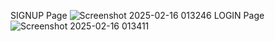 SIGNUP Page
![Screenshot 2025-02-16 013246](https://github.com/user-attachments/assets/f7a87d19-4bf5-4f05-b123-edf5c8f56450)
LOGIN Page
![Screenshot 2025-02-16 013411](https://github.com/user-attachments/assets/aa058b64-c490-459c-85b6-a5b2e00ddd26)
